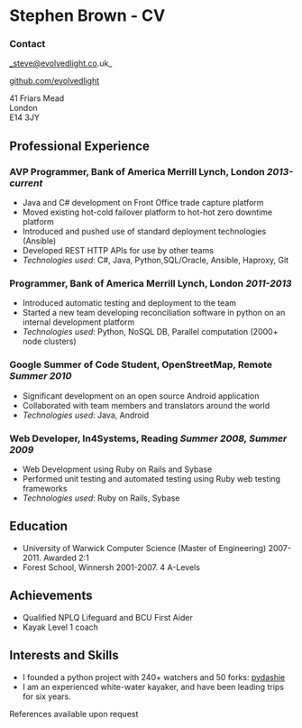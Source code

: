 Stephen Brown - CV
==================

### Contact

_steve@evolvedlight.co.uk_

[github.com/evolvedlight](http://github.com/evolvedlight)

41 Friars Mead  
London  
E14 3JY  

Professional Experience
-----------------------

### AVP Programmer, Bank of America Merrill Lynch, London *2013-current*
* Java and C# development on Front Office trade capture platform
* Moved existing hot-cold failover platform to hot-hot zero downtime platform
* Introduced and pushed use of standard deployment technologies (Ansible)
* Developed REST HTTP APIs for use by other teams
* _Technologies used_: C#, Java, Python,SQL/Oracle, Ansible, Haproxy, Git

### Programmer, Bank of America Merrill Lynch, London *2011-2013*

* Introduced automatic testing and deployment to the team
* Started a new team developing reconciliation software in python on an internal development platform
* _Technologies used_: Python, NoSQL DB, Parallel computation (2000+ node clusters)

### Google Summer of Code Student, OpenStreetMap, Remote *Summer 2010*

* Significant development on an open source Android application
* Collaborated with team members and translators around the world
* _Technologies used_: Java, Android

### Web Developer, In4Systems, Reading *Summer 2008, Summer 2009*

* Web Development using Ruby on Rails and Sybase
* Performed unit testing and automated testing using Ruby web testing frameworks
* _Technologies used_: Ruby on Rails, Sybase

Education
---------

* University of Warwick Computer Science (Master of Engineering) 2007-2011. Awarded 2:1
* Forest School, Winnersh 2001-2007. 4 A-Levels

Achievements
------------

* Qualified NPLQ Lifeguard and BCU First Aider
* Kayak Level 1 coach

Interests and Skills
--------------------

* I founded a python project with 240+ watchers and 50 forks: [pydashie](https://github.com/evolvedlight/pydashie)
* I am an experienced white-water kayaker, and have been leading trips for six years.

References available upon request
